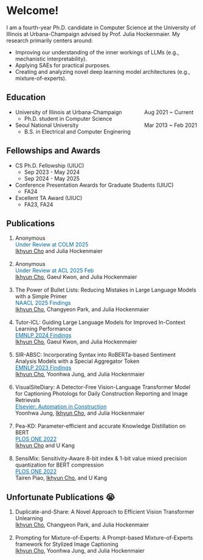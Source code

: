 <style>
r { color: Red }
o { color: Orange }
g { color: Green }
c { color: Cyan }
blue { color: Blue }
customb { color: #006699 }
</style>

# Welcome!
I am a fourth-year Ph.D. candidate in Computer Science at the University of Illinois at Urbana-Champaign advised by Prof. Julia Hockenmaier. My research primarily centers around: 
- Improving our understanding of the inner workings of LLMs (e.g., mechanistic interpretability).
- Applying SAEs for practical purposes.
- Creating and analyzing novel deep learning model architectures (e.g., mixture-of-experts).

## Education
- University of Illinois at Urbana-Champaign &nbsp;&nbsp;&nbsp;&nbsp;&nbsp;&nbsp;&nbsp;&nbsp;&nbsp;&nbsp;&nbsp;&nbsp;&nbsp; Aug 2021 ~ Current
  - Ph.D. student in Computer Science								       		
- Seoul National University  &nbsp;&nbsp;&nbsp;&nbsp;&nbsp;&nbsp;&nbsp;&nbsp;&nbsp;&nbsp;&nbsp;&nbsp;&nbsp;&nbsp;&nbsp;&nbsp;&nbsp;&nbsp;&nbsp;&nbsp;&nbsp;&nbsp;&nbsp;&nbsp;&nbsp;&nbsp;&nbsp;&nbsp;&nbsp;&nbsp;&nbsp;&nbsp;&nbsp;&nbsp;&nbsp;&nbsp;&nbsp;&nbsp;&nbsp;&nbsp;&nbsp;&nbsp; Mar 2013 ~ Feb 2021
  - B.S. in Electrical and Computer Enginering

## Fellowships and Awards
- CS Ph.D. Fellowship (UIUC)
  - Sep 2023 - May 2024
  - Sep 2024 - May 2025
- Conference Presentation Awards for Graduate Students (UIUC)
  - FA24
- Excellent TA Award (UIUC)
  - FA23, FA24

## Publications
1. Anonymous <br><customb>Under Review at COLM 2025</customb><br><ins>Ikhyun Cho</ins> and Julia Hockenmaier<br><br>
2. Anonymous <br><customb>Under Review at ACL 2025 Feb</customb><br><ins>Ikhyun Cho</ins>, Gaeul Kwon, and Julia Hockenmaier<br><br>
3. The Power of Bullet Lists: Reducing Mistakes in Large Language Models with a Simple Primer <br><customb>NAACL 2025 Findings</customb><br><ins>Ikhyun Cho</ins>, Changyeon Park, and Julia Hockenmaier<br><br>
4. Tutor-ICL: Guiding Large Language Models for Improved In-Context Learning Performance <br><a href="https://aclanthology.org/2024.findings-emnlp.554/" style="color: #006699;">EMNLP 2024 Findings</a><br><ins>Ikhyun Cho</ins>, Gaeul Kwon, and Julia Hockenmaier<br><br>
5. SIR-ABSC: Incorporating Syntax into RoBERTa-based Sentiment Analysis Models with a Special Aggregator Token<br><a href="https://aclanthology.org/2023.findings-emnlp.572/" style="color: #006699;">EMNLP 2023 Findings</a><br><ins>Ikhyun Cho</ins>, Yoonhwa Jung, and Julia Hockenmaier<br><br>
6. VisualSiteDiary: A Detector-Free Vision-Language Transformer Model for Captioning Photologs for Daily Construction Reporting and Image Retrievals<br><a href="https://www.sciencedirect.com/science/article/pii/S092658052400219X" style="color: #006699;">Elsevier: Automation in Construction</a><br>Yoonhwa Jung, <ins>Ikhyun Cho</ins>, and Julia Hockenmaier<br><br>
7. Pea-KD: Parameter-efficient and accurate Knowledge Distillation on BERT<br><a href="https://journals.plos.org/plosone/article?id=10.1371/journal.pone.0263592" style="color: #006699;">PLOS ONE 2022</a><br><ins>Ikhyun Cho</ins> and U Kang<br><br>
8. SensiMix: Sensitivity-Aware 8-bit index & 1-bit value mixed precision quantization for BERT compression<br><a href="https://journals.plos.org/plosone/article?id=10.1371/journal.pone.0265621" style="color: #006699;">PLOS ONE 2022</a><br>Tairen Piao, <ins>Ikhyun Cho</ins>, and U Kang

## Unfortunate Publications 😭
1. Duplicate-and-Share: A Novel Approach to Efficient Vision Transformer Unlearning<br><ins>Ikhyun Cho</ins>, Changyeon Park, and Julia Hockenmaier<br><br>
2. Prompting for Mixture-of-Experts: A Prompt-based Mixture-of-Experts framework for Stylized Image Captioning<br><ins>Ikhyun Cho</ins>, Yoonhwa Jung, and Julia Hockenmaier<br><br>
